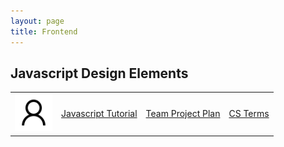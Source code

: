 ```yaml
---
layout: page
title: Frontend
---
```


## Javascript Design Elements

<table>
    <tr>
        <td><img src="https://github.com/kayleehou/myproject/blob/master/images/prof.png?raw=true" height="60" title="Frontend" alt=""></td>
        <td><a href="https://kayleehou.github.io/myproject/javascript/2022/09/21/TT130-js_tutorial.html" rel="nofollow">Javascript Tutorial </a></td>
        <td><a href="https://kayleehou.github.io/myproject/scrum/2022/09/25/scrumprocess.html" rel="nofollow">Team Project Plan</a></td>
        <td><a href="https://kayleehou.github.io/myproject/cs%20terms/2022/09/25/csterms5.html" rel="nofollow">CS Terms</a></td>
    </tr>
</table>